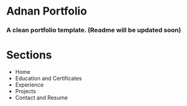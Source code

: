 # Adnan Portfolio

<!-- [![Netlify Status](https://api.netlify.com/api/v1/badges/afea2508-00ca-464f-8f63-a4283928fc0f/deploy-status)](https://app.netlify.com/sites/hriship/deploys)
![Hits](https://hitcounter.pythonanywhere.com/count/tag.svg?url=https%3A%2F%2Fgithub.com%2FHrishi1999%2FopPortfolio) -->

<!-- ![Adnan Portfolio](/images/portfolio.gif) -->

### A clean portfolio template. (Readme will be updated soon)

# Sections

- Home
- Education and Certificates
- Experience
- Projects
- Contact and Resume

<!-- # How To Use

- Clone this repository (or fork, then clone your fork :) )
- Run `npm i`
- Check it out using `npm start` -->

<!-- # How Do I Customize

- Replace `homepage` in package.json to your domain name or `https://<username>.github.io`
- In `src/portfolio.js` you can add your personal portfolio details.
- In `src/theme.js` you can change the theme colors. You can change between Light and Dark theme with the theme switch on the header. -->

<!-- # How to Deploy

I have used Netlify to host my portfolio. If you want to use GitHub Pages, just run `npm run build` and publish all the files in the `/build` folder to your repository.

# References

Based on https://github.com/ashutosh1919/masterPortfolio/ and https://github.com/saadpasta/developerFolio
Illustrations: https://undraw.co/ -->
